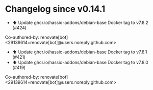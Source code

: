 # Changelog since v0.14.1
- ⬆️ Update ghcr.io/hassio-addons/debian-base Docker tag to v7.8.2 (#424)

Co-authored-by: renovate[bot] <29139614+renovate[bot]@users.noreply.github.com> 
- ⬆️ Update ghcr.io/hassio-addons/debian-base Docker tag to v7.8.1 (#421) 
- ⬆️ Update ghcr.io/hassio-addons/debian-base Docker tag to v7.8.0 (#419)

Co-authored-by: renovate[bot] <29139614+renovate[bot]@users.noreply.github.com> 

